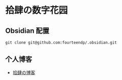 # 拾肆の数字花园

## Obsidian 配置

```shell
git clone git@github.com:fourteendp/.obsidian.git
```

## 个人博客

- [拾肆の博客](https://fourteen.top)
